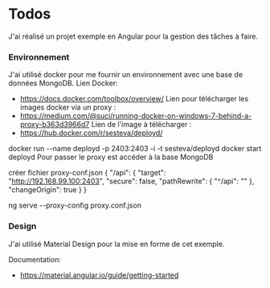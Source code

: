 # Todos

J'ai réalisé un projet exemple en Angular pour la gestion des tâches à faire.

### Environnement

J'ai utilisé docker pour me fournir un environnement avec une base de données MongoDB.
Lien Docker: 
 - https://docs.docker.com/toolbox/overview/
Lien pour télécharger les images docker via un proxy :
 - https://medium.com/@suci/running-docker-on-windows-7-behind-a-proxy-b363d3966d7
Lien de l'image à télécharger :
 - https://hub.docker.com/r/sesteva/deployd/

docker run --name deployd -p 2403:2403 -i -t sesteva/deployd
docker start deployd
Pour passer le proxy est accéder à la base MongoDB

créer fichier proxy-conf.json
{
  "/api": {
    "target": "http://192.168.99.100:2403",
    "secure": false,
    "pathRewrite": {
      "^/api": ""
    },
    "changeOrigin": true
  }
}

ng serve --proxy-config proxy.conf.json


### Design

J'ai utilisé Material Design pour la mise en forme de cet exemple.

Documentation:
 - https://material.angular.io/guide/getting-started

